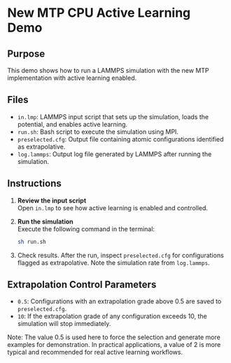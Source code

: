 <!-- This README was in part generated by AI. -->

# New MTP CPU Active Learning Demo

## Purpose

This demo shows how to run a LAMMPS simulation with the new MTP implementation with active learning enabled.

## Files

- `in.lmp`: LAMMPS input script that sets up the simulation, loads the potential, and enables active learning.
- `run.sh`: Bash script to execute the simulation using MPI.
- `preselected.cfg`: Output file containing atomic configurations identified as extrapolative.
- `log.lammps`: Output log file generated by LAMMPS after running the simulation.

## Instructions

1. **Review the input script**  
   Open `in.lmp` to see how active learning is enabled and controlled.

2. **Run the simulation**  
   Execute the following command in the terminal:
   ```sh
   sh run.sh
   ```
3. Check results.
   After the run, inspect `preselected.cfg` for configurations flagged as extrapolative. Note the simulation rate from `log.lammps`.

## Extrapolation Control Parameters

- `0.5`:
  Configurations with an extrapolation grade above 0.5 are saved to `preselected.cfg`.
- `10`:
  If the extrapolation grade of any configuration exceeds 10, the simulation will stop immediately.

Note: The value 0.5 is used here to force the selection and generate more examples for demonstration. In practical applications, a value of 2 is more typical and recommended for real active learning workflows.
